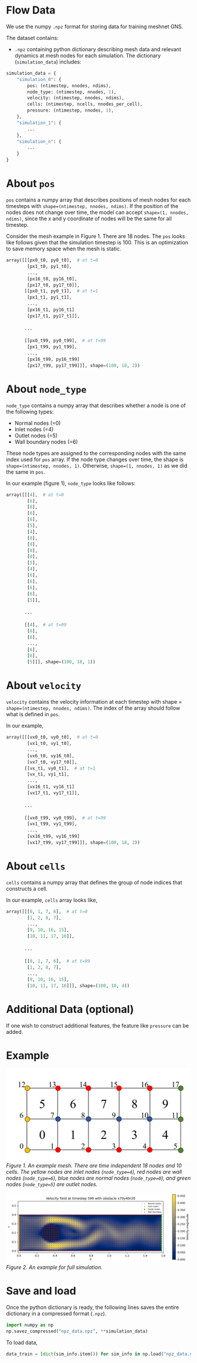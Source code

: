 # Flow Data
We use the numpy `.npz` format for storing data for training meshnet GNS.

The dataset contains:
* `.npz` containing python dictionary describing mesh data and relevant 
dynamics at mesh nodes for each simulation. 
The dictionary (`simulation_data`) includes:

```python
simulation_data = {
    "simulation_0": {
        pos: (ntimestep, nnodes, ndims),
        node_type: (ntimestep, nnodes, 1),
        velocity: (ntimestep, nnodes, ndims),
        cells: (ntimestep, ncells, nnodes_per_cell),
        pressure: (ntimestep, nnodes, 1),
    },
    "simulation_1": {
        ...
    },
    "simulation_n": {
        ...
    }
}
```

# About `pos`
`pos` contains a numpy array that describes positions of mesh nodes for each 
timesteps with `shape=(ntimestep, nnodes, ndims)`. If the position of 
the nodes does not change over time, the model can accept `shape=(1, nnodes, ndims)`, 
since the x and y coordinate of nodes will be the same for all timestep. 

Consider the mesh example in Figure 1. There are 18 nodes. The `pos` looks like follows given that the simulation timestep is 100. This is an optimization to save memory space when the mesh is static.

```python
array([[[px0_t0, py0_t0],  # at t=0
        [px1_t0, py1_t0],
        ...,
        [px16_t0, py16_t0],
        [px17_t0, py17_t0]],
       [[px0_t1, py0_t1],  # at t=1
        [px1_t1, py1_t1],
        ...,
        [px16_t1, py16_t1]
        [px17_t1, py17_t1]],
       
       ...

       [[px0_t99, py0_t99],  # at t=99
        [px1_t99, py1_t99],
        ...,
        [px16_t99, py16_t99]
        [px17_t99, py17_t99]]], shape=(100, 18, 2))
```


# About `node_type`
`node_type` contains a numpy array that describes whether a node is one of the following types:

* Normal nodes (=0)
* Inlet nodes (=4)
* Outlet nodes (=5)
* Wall boundary nodes (=6)

These node types are assigned to the corresponding nodes with the same index used for `pos` array. If the node type changes over time, the shape is `shape=(ntimestep, nnodes, 1)`. Otherwise, `shape=(1, nnodes, 1)` as we did the same in `pos`.

In our example (figure 1), `node_type` looks like follows:
```python
array([[[4],  # at t=0
        [6],
        [6],
        [6],
        [6],
        [5],
        [4],
        [0],
        [0],
        [0],
        [0],
        [5],
        [4],
        [6],
        [6],
        [6],
        [6],
        [5]],
       
       ...
           
       [[4],  # at t=99
        [6],
        [6],
        ...,
        [6],
        [6],
        [5]]], shape=(100, 18, 1))
```

# About `velocity`
`velocity` contains the velocity information at each timestep with shape = `shape=(ntimestep, nnodes, ndims)`. The index of the array should follow what is defined in `pos`.

In our example, 
```python
array([[[vx0_t0, vy0_t0],  # at t=0
        [vx1_t0, vy1_t0],
        ...,
        [vx6_t0, vy16_t0],
        [vx7_t0, vy17_t0]],
       [[vx_t1, vy0_t1],  # at t=1
        [vx_t1, vy1_t1],
        ...,
        [vx16_t1, vy16_t1]
        [vx17_t1, vy17_t1]],
       
       ...

       [[vx0_t99, vy0_t99],  # at t=99
        [vx1_t99, vy1_t99],
        ...,
        [vx16_t99, vy16_t99]
        [vx17_t99, vy17_t99]]], shape=(100, 18, 2))
```

# About `cells`
`cells` contains a numpy array that defines the group of node indices that constructs a cell. 

In our example, `cells` array looks like,
```python
array([[[0, 1, 7, 6],  # at t=0
        [1, 2, 8, 7],
        ...,
        [9, 10, 16, 15],
        [10, 11, 17, 16]],
       
       ...
           
       [[0, 1, 7, 6],  # at t=99
        [1, 2, 8, 7],
        ...,
        [9, 10, 16, 15],
        [10, 11, 17, 16]]], shape=(100, 10, 4))
```

# Additional Data (optional)
If one wish to construct additional features, the feature like `pressure` can be added.

# Example
![mesh](./img/mesh_ex.png)
*Figure 1. An example mesh. There are time independent 18 nodes and 10 cells. The yellow nodes are inlet nodes (`node_type=4`), red nodes are wall nodes (`node_type=6`), blue nodes are normal  nodes (`node_type=0`), and green nodes (`node_type=5`) are outlet nodes.*

![flow](./img/flow.png)
*Figure 2. An example for full simulation.*

# Save and load
Once the python dictionary is ready, the following lines saves the entire dictionary in a compressed format (`.npz`).
```python
import numpy as np
np.savez_compressed("npz_data.npz", **simulation_data)
```

To load data, 
```python
data_train = [dict(sim_info.item()) for sim_info in np.load("npz_data.npz", allow_pickle=True).values()]
```